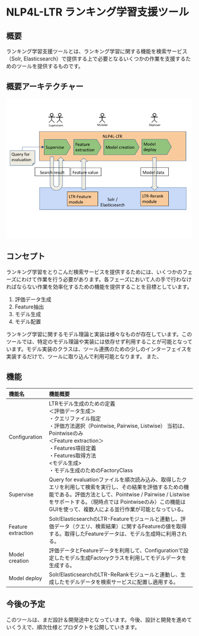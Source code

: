 # NLP4L-LTR ランキング学習支援ツール

## 概要

ランキング学習支援ツールとは、ランキング学習に関する機能を検索サービス（Solr, Elasticsearch）で提供する上で必要となるいくつかの作業を支援するためのツールを提供するものです。

## 概要アーキテクチャー

![NLP4L-LTRアーキテクチャー](images/ltr-architecture.png)

## コンセプト

ランキング学習をとりこんだ検索サービスを提供するためには、いくつかのフェーズにわけて作業を行う必要があります。各フェーズにおいて人の手で行わなければならない作業を効率化するための機能を提供することを目標としています。

1. 評価データ生成
2. Feature抽出
3. モデル生成
4. モデル配置


ランキング学習に関するモデル理論と実装は様々なものが存在しています。このツールでは、特定のモデル理論や実装には依存せず利用することが可能となっています。モデル実装のクラスは、ツール連携のための少しのインターフェイスを実装するだけで、ツールに取り込んで利用可能となります。
また、

## 機能

| 機能名 | 機能概要 |
|:--|:--|
| Configuration | LTRモデル生成のための定義 <br>＜評価データ生成＞ <br>・クエリファイル指定 <br>・評価方法選択（Pointwise, Pairwise, Listwise） 当初は、Pointwiseのみ <br>＜Feature extraction＞ <br>・Features項目定義 <br>・Features取得方法 <br> <モデル生成> <br>・モデル生成のためのFactoryClass |
| Supervise | Query for evaluationファイルを順次読み込み、取得したクエリを利用して検索を実行し、その結果を評価するための機能である。評価方法として、Pointwise / Pairwise / Listwise をサポートする。（現時点では Pointwiseのみ）この機能はGUIを使って、複数人による並行作業が可能となっている。|
| Feature extraction | Solr/ElasticsearchのLTR-Featureモジュールと連動し、評価データ（クエリ、検索結果）に関するFeatureの値を取得する。取得したFeatureデータは、モデル生成時に利用される。|
| Model creation | 評価データとFeatureデータを利用して、Configurationで設定したモデル生成Factoryクラスを利用してモデルデータを生成する。|
| Model deploy | Solr/ElasticsearchのLTR-ReRankモジュールと連動し、生成したモデルデータを検索サービスに配置し適用する。|

## 今後の予定

このツールは、まだ設計＆開発途中となっています。今後、設計と開発を進めていくうえで、順次仕様とプロダクトを公開していきます。





